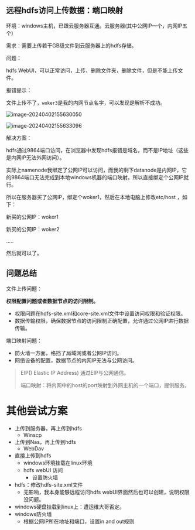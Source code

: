 ## 远程hdfs访问上传数据：端口映射

环境：windows主机，已跟云服务器互通。云服务器(其中公网IP一个，内网IP五个)

需求：需要上传若干GB级文件到云服务器上的hdfs存储。

问题：

hdfs WebUI，可以正常访问，上传、删除文件夹，删除文件，但是不能上传文件。

报错提示：

文件上传不了，`woker3`是我的内网节点名字，可以发现是解析不成功。

![image-20240402155630050](C:\Users\22779\AppData\Roaming\Typora\typora-user-images\image-20240402155630050.png)



![image-20240402155633096](C:\Users\22779\AppData\Roaming\Typora\typora-user-images\image-20240402155633096.png)

解决方案：

hdfs通过9864端口访问，在浏览器中发现hdfs报错是域名，而不是IP地址（这些是内网IP无法外网访问）。

实际上namenode我绑定了公网IP可以访问，而我的剩下datanode是内网IP，它的9864端口无法完成到本地windows机器的端口映射。所以直接绑定个公网IP就行。

所以在服务器买了公网IP，绑定个woker1，然后在本地电脑上修改etc/host ，如下：

新买的公网IP：woker1

新买的公网IP：woker2

.....

然后就可以了。

## 问题总结

文件上传问题：

**权限配置问题或者数据节点的访问限制。**

- 权限问题在hdfs-site.xml和core-site.xml文件中设置访问权限和验证权限。
- 数据传输权限，确保数据节点的访问限制正确配置，允许通过公网IP进行数据传输。

端口映射问题：

* 防火墙一方面，格挡了局域网或者公网IP访问。
* 网络设备的配置，数据节点的内网IP无法与公网访问。

>EIP() Elastic IP Address) 通过EIP与公网通信。
>
>端口映射：将内网中的host的port映射到外网主机的一个端口，提供服务。

# 其他尝试方案

* 上传到服务器，再上传到hdfs
  * Winscp
* 上传到Nas，再上传到hdfs
  * WebDav
* 直接上传到hdfs
  * windows环境挂载在linux环境
  * hdfs webUI 访问
    * 设置防火墙
* hdfs：修改hdfs-site.xml文件
  * 无影响，我本身能够远程访问hdfs webUI界面然后也可以创建，说明权限没问题。
* windows硬盘挂载到linux上：遭运维大哥否定。
* windows防火墙
  * 根据公网IP所在地址和端口，设置in and out规则